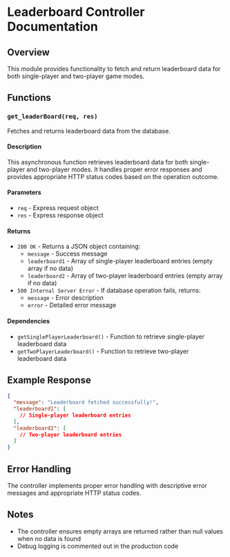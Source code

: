 # Leaderboard Controller Documentation

## Overview
This module provides functionality to fetch and return leaderboard data for both single-player and two-player game modes.

## Functions

### `get_leaderBoard(req, res)`
Fetches and returns leaderboard data from the database.

#### Description
This asynchronous function retrieves leaderboard data for both single-player and two-player modes. It handles proper error responses and provides appropriate HTTP status codes based on the operation outcome.

#### Parameters
- `req` - Express request object
- `res` - Express response object

#### Returns
- `200 OK` - Returns a JSON object containing:
  - `message` - Success message
  - `leaderboard1` - Array of single-player leaderboard entries (empty array if no data)
  - `leaderboard2` - Array of two-player leaderboard entries (empty array if no data)
- `500 Internal Server Error` - If database operation fails, returns:
  - `message` - Error description
  - `error` - Detailed error message

#### Dependencies
- `getSinglePlayerLeaderboard()` - Function to retrieve single-player leaderboard data
- `getTwoPlayerLeaderboard()` - Function to retrieve two-player leaderboard data

## Example Response
```json
{
  "message": "Leaderboard fetched successfully!",
  "leaderboard1": [
    // Single-player leaderboard entries
  ],
  "leaderboard2": [
    // Two-player leaderboard entries
  ]
}
```

## Error Handling
The controller implements proper error handling with descriptive error messages and appropriate HTTP status codes.

## Notes
- The controller ensures empty arrays are returned rather than null values when no data is found
- Debug logging is commented out in the production code
